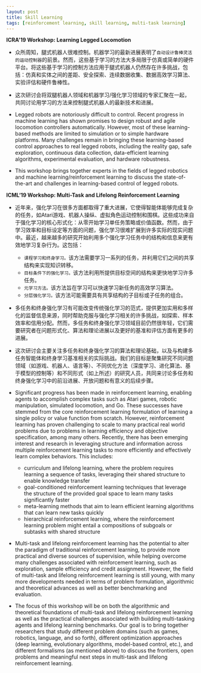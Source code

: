 ```yaml
---
layout: post
title: Skill Learning
tags: [reinforcement learning, skill learning, multi-task learning]
---
```


**ICRA'19 Workshop: Learning Legged Locomotion**

- 众所周知，腿式机器人很难控制。机器学习的最新进展表明了`自动设计鲁棒灵活的运动控制器`的前景。然而，这些基于学习的方法大多局限于仿真或简单的硬件平台。将这些基于学习的控制方法应用于腿式机器人仍然存在许多挑战，包括：仿真和实体之间的差距、安全探索、连续数据收集、数据高效学习算法、实验评估和硬件鲁棒性。

- 这次研讨会将双腿机器人领域和机器学习/强化学习领域的专家汇聚在一起，共同讨论用学习的方法来控制腿式机器人的最新技术和进展。

- Legged robots are notoriously difficult to control. Recent progress in machine learning has shown promises to design robust and agile locomotion controllers automatically. However, most of these learning-based methods are limited to simulation or to simple hardware platforms. Many challenges remain in bringing these learning-based control approaches to real legged robots, including the reality gap, safe exploration, continuous data collection, data-efficient learning algorithms, experimental evaluation, and hardware robustness.

- This workshop brings together experts in the fields of legged robotics and machine learning/reinforcement learning to discuss the state-of-the-art and challenges in learning-based control of legged robots.

**ICML‘19 Workshop: Multi-Task and Lifelong Reinforcement Learning**

- 近年来，强化学习在很多方面都取得了重大进展，它使得智能体能够完成复杂的任务，如Atari游戏、机器人操纵、虚拟角色运动控制和围棋。这些成功来自于强化学习的核心形式化：从零开始学习单任务策略或价值函数。然而，由于学习效率和目标设定等方面的问题，强化学习很难扩展到许多实际的现实问题中。最近，越来越多的研究开始利用多个强化学习任务中的结构和信息来更有效地学习复杂行为。这包括：

	- `课程学习和终身学习。`该方法需要学习一系列的任务，并利用它们之间的共享结构来实现知识转移。
	- `目标条件下的强化学习。`该方法利用所提供目标空间的结构来更快地学习许多任务。
	- `元学习方法。`该方法旨在学习可以快速学习新任务的高效学习算法。
	- `分层强化学习。`该方法可能需要具有共享结构的子目标或子任务的组合。

- 多任务和终身强化学习有可能改变传统强化学习的范式，提供更加实用和多样化的监督信息来源，同时帮助克服与强化学习相关的许多挑战，如探索、样本效率和信用分配。然而，多任务和终身强化学习领域目前仍然很年轻，它们需要研究者在问题形式化、算法和理论进展以及更好的基准和评估方面有更多的进展。

- 这次研讨会主要关注多任务和终身强化学习的算法和理论基础，以及与构建多任务智能体和终身学习基准相关的实际挑战。我们的目标是聚集研究不同问题领域（如游戏、机器人、语言等）、不同优化方法（深度学习、进化算法、基于模型的控制等）和不同形式（如上所述）的研究人员，共同来讨论多任务和终身强化学习中的前沿进展、开放问题和有意义的后续步骤。

- Significant progress has been made in reinforcement learning, enabling agents to accomplish complex tasks such as Atari games, robotic manipulation, simulated locomotion, and Go. These successes have stemmed from the core reinforcement learning formulation of learning a single policy or value function from scratch. However, reinforcement learning has proven challenging to scale to many practical real world problems due to problems in learning efficiency and objective specification, among many others. Recently, there has been emerging interest and research in leveraging structure and information across multiple reinforcement learning tasks to more efficiently and effectively learn complex behaviors. This includes:

	- curriculum and lifelong learning, where the problem requires learning a sequence of tasks, leveraging their shared structure to enable knowledge transfer
	- goal-conditioned reinforcement learning techniques that leverage the structure of the provided goal space to learn many tasks significantly faster
	- meta-learning methods that aim to learn efficient learning algorithms that can learn new tasks quickly
	- hierarchical reinforcement learning, where the reinforcement learning problem might entail a compositions of subgoals or subtasks with shared structure

- Multi-task and lifelong reinforcement learning has the potential to alter the paradigm of traditional reinforcement learning, to provide more practical and diverse sources of supervision, while helping overcome many challenges associated with reinforcement learning, such as exploration, sample efficiency and credit assignment. However, the field of multi-task and lifelong reinforcement learning is still young, with many more developments needed in terms of problem formulation, algorithmic and theoretical advances as well as better benchmarking and evaluation.

- The focus of this workshop will be on both the algorithmic and theoretical foundations of multi-task and lifelong reinforcement learning as well as the practical challenges associated with building multi-tasking agents and lifelong learning benchmarks. Our goal is to bring together researchers that study different problem domains (such as games, robotics, language, and so forth), different optimization approaches (deep learning, evolutionary algorithms, model-based control, etc.), and different formalisms (as mentioned above) to discuss the frontiers, open problems and meaningful next steps in multi-task and lifelong reinforcement learning.















